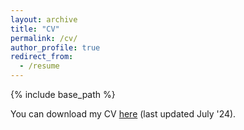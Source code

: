 ```yaml
---
layout: archive
title: "CV"
permalink: /cv/
author_profile: true
redirect_from:
  - /resume
---
```


{% include base_path %}

You can download my CV [here](https://alvaro-budria.github.io/files/CV.pdf) (last updated July '24).